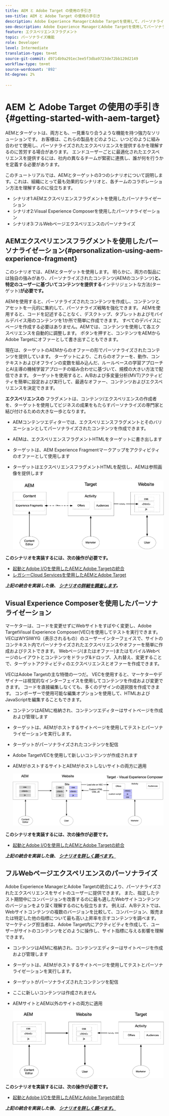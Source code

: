 ```yaml
---
title: AEM と Adobe Target の使用の手引き
seo-title: AEM と Adobe Target の使用の手引き
description: Adobe Experience ManagerとAdobe Targetを使用して、パーソナライズされたエクスペリエンスを作成し、配信する方法を示すエンドツーエンドのチュートリアルです。 このチュートリアルでは、エンドツーエンドプロセスに関与する様々な人物と、それらの人々がお互いにどのように共同作業を行うかについても学びます。
seo-description: Adobe Experience ManagerとAdobe Targetを使用してパーソナライズされたエクスペリエンスを作成し、配信する方法を示すエンドツーエンドのチュートリアルです。 このチュートリアルでは、エンドツーエンドプロセスに関与する様々な人物と、それらの人々がお互いにどのように共同作業を行うかについても学びます。
feature: エクスペリエンスフラグメント
topic: パーソナライズ機能
role: Developer
level: Intermediate
translation-type: tm+mt
source-git-commit: d9714b9a291ec3ee5f3dba9723de72bb120d2149
workflow-type: tm+mt
source-wordcount: '892'
ht-degree: 2%

---
```



# AEM と Adobe Target の使用の手引き {#getting-started-with-aem-target}

AEMとターゲットは、両方とも、一見重なり合うような機能を持つ強力なソリューションです。 お客様は、これらの製品をどのように、いつどのように組み合わせて使用し、パーソナライズされたエクスペリエンスを提供するかを理解するのに苦労する場合があります。 エンドユーザーごとに最適化されたエクスペリエンスを提供するには、社内の異なるチームが緊密に連携し、誰が何を行うかを定義する必要があります。

このチュートリアルでは、AEMとターゲットの3つのシナリオについて説明します。これは、組織にとって最も効果的なシナリオと、各チームのコラボレーション方法を理解するのに役立ちます。

* シナリオ1:AEMエクスペリエンスフラグメントを使用したパーソナライゼーション
* シナリオ2:Visual Experience Composerを使用したパーソナライゼーション
* シナリオ3:フルWebページエクスペリエンスのパーソナライズ

## AEMエクスペリエンスフラグメントを使用したパーソナライゼーション{#personalization-using-aem-experience-fragment}

このシナリオでは、AEMとターゲットを使用します。 明らかに、両方の製品には独自の強みがあり、パーソナライズされたコンテンツ(AEMのコンテンツ)**と、特定のユーザーに基づいてコンテンツを提供する**&#x200B;インテリジェントな方法(ターゲット)**が必要です。**

AEMを使用すると、パーソナライズされたコンテンツを作成し、コンテンツとアセットを一元的に集約して、パーソナライズ戦略を強化できます。 AEMを使用すると、コードを記述することなく、デスクトップ、タブレットおよびモバイルデバイス用のコンテンツを1か所で簡単に作成できます。 すべてのデバイスにページを作成する必要はありません。AEMでは、コンテンツを使用して各エクスペリエンスを自動的に調整します。 ボタンを押すと、コンテンツをAEMからAdobe Targetにオファーとして書き出すこともできます。

現在は、ターゲットのAEMからのオファーの形でパーソナライズされたコンテンツを提供しています。 ターゲットにより、これらのオファーを、動作、コンテキストおよびオフラインの変数を組み込んだ、ルールベースの学習アプローチとAI主導の機械学習アプローチの組み合わせに基づいて、規模の大きい方法で配信できます。  ターゲットを使用すると、A/Bおよび多変量分析(MVT)アクティビティを簡単に設定および実行して、最適なオファー、コンテンツおよびエクスペリエンスを決定できます。

**エクスペリエンスの** フラグメントは、コンテンツ/エクスペリエンスの作成者を、ターゲットを使用してビジネスの成果をもたらすパーソナライズの専門家と結び付けるための大きな一歩となります。

* AEMコンテンツエディターでは、エクスペリエンスフラグメントとそのバリエーションとしてパーソナライズされたコンテンツを作成できます。
* AEMは、エクスペリエンスフラグメントHTMLをターゲットに&#x200B;書き出します
* ターゲット&#x200B;は、AEM Experience Fragmentマークアップをアクティビティのオファーとして使用します
* ターゲットはエクスペリエンスフラグメントHTMLを配信し、AEMは参照画像を提供します

   ![エクスペリエンスフラグメント図を使用したパーソナライゼーション](assets/personalization-use-case-1/use-case-1-diagram.png)

**このシナリオを実装するには、次の操作が必要です。**

* [起動とAdobe I/Oを使用したAEMとAdobe Targetの統合](./implementation.md#integrating-aem-target-options)
* [レガシーCloud Servicesを使用したAEMとAdobe Target](./implementation.md#integrating-aem-target-options)

***上記の統合を実装した後、 [シナリオの詳細を調査します](./personalization-use-case-1.md)。***

## Visual Experience Composerを使用したパーソナライゼーション

マーケターは、コードを変更せずにWebサイトをすばやく変更し、Adobe TargetVisual Experience Composer(VEC)を使用してテストを実行できます。 VECはWYSIWYG（表示されるもの）のユーザーインターフェイスで、サイトのコンテキスト内でパーソナライズされたエクスペリエンスやオファーを簡単に作成およびテストできます。 Webページ(またはオファー)またはモバイルWebページのレイアウトとコンテンツをドラッグ&amp;ドロップ、入れ替え、変更することで、ターゲットアクティビティのエクスペリエンスとオファーを作成できます。

VECはAdobe Targetの主な特徴の一つだ。 VECを使用すると、マーケターやデザイナーは視覚的なインターフェイスを使用してコンテンツを作成および変更できます。 コードを直接編集しなくても、多くのデザインの選択肢を作成できます。 コンポーザーで使用可能な編集オプションを使用して、HTMLおよびJavaScriptを編集することもできます。

* コンテンツはAEMに格納され、コンテンツエディターはサイトページを作成および管理します
* ターゲットは、AEMがホストするサイトページを使用してテストとパーソナライゼーションを実行します。
* ターゲットがパーソナライズされたコンテンツを配信
* Adobe TargetVECを使用して新しいコンテンツが作成されます
* AEMがホストするサイトとAEMがホストしないサイトの両方に適用

   ![Visual Experience Composerの図を使用したパーソナライゼーション](assets/personalization-use-case-3/use-case-diagram-3.png)

**このシナリオを実装するには、次の操作が必要です。**

* [起動とAdobe I/Oを使用したAEMとAdobe Targetの統合](./implementation.md#integrating-aem-target-options)

***上記の統合を実装した後、 [シナリオを詳しく調べます。](./personalization-use-case-3.md)***

## フルWebページエクスペリエンスのパーソナライズ

Adobe Experience ManagerとAdobe Targetの統合により、パーソナライズされたエクスペリエンスをサイトのユーザーに提供できます。 また、指定したテスト期間中にコンバージョンを改善するのに最も適したWebサイトコンテンツのバージョンをより深く理解するのにも役立ちます。 例えば、A/Bテストでは、Webサイトコンテンツの複数のバージョンを比較して、コンバージョン、販売または特定した他の指標について最も高い上昇率を示すコンテンツを調べます。 マーケティング担当者は、Adobe Target内にアクティビティを作成して、ユーザーがサイトのコンテンツをどのように操作し、サイト指標に与える影響を理解できます。

* コンテンツはAEMに格納され、コンテンツエディターはサイトページを作成および管理します
* ターゲットは、AEMがホストするサイトページを使用してテストとパーソナライゼーションを実行します。
* ターゲットがパーソナライズされたコンテンツを配信
* ここに新しいコンテンツは作成されません
* AEMサイトとAEM以外のサイトの両方に適用

   ![図](assets/personalization-use-case-2/use-case-2-diagram.png)

**このシナリオを実装するには、次の操作が必要です。**

* [起動とAdobe I/Oを使用したAEMとAdobe Targetの統合](./implementation.md#integrating-aem-target-options)

***上記の統合を実装した後、 [シナリオを詳しく調べます。](./personalization-use-case-2.md)***
